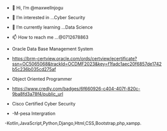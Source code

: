 - 👋 Hi, I’m @maxwellnjogu
- 👀 I’m interested in ...Cyber Security
- 🌱 I’m currently learning ...Data Science

- 📫 How to reach me ...@0712678863

- Oracle Data Base Management System

- https://brm-certview.oracle.com/ords/certview/ecertificate?ssn=OC5065068&trackId=OCDMF2023&key=f1fadc1aec20f6857de1742b5c236b035cd275af


- Object Oriented Programmer 

- https://www.credly.com/badges/6f660926-c404-407f-820c-9ba8fd3a78f4/public_url

- Cisco Certified Cyber Security

- -M-pesa Intergration

-Kotlin,JavaScript,Python,Django,Html,CSS,Bootstrap,php,xampp.
<!---
maxwellnjogu/maxwellnjogu is a ✨ special ✨ repository because its `README.md` (this file) appears on your GitHub profile.
You can click the Preview link to take a look at your changes.
--->
